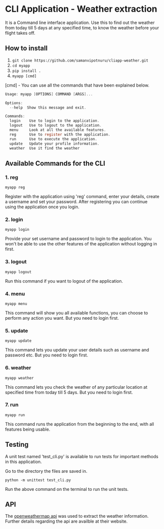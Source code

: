 # CLI Application - Weather extraction

It is a Command line interface application. Use this to find out the weather from today till 5 days at any specified time, to know the weather before your flight takes off.

## How to install

1. `git clone https://github.com/samanvipotnuru/cliapp-weather.git`
2. `cd myapp`
3. `pip install .`
4. `myapp [cmd]`

[cmd] - You can use all the commands that have been explained below.

```c
Usage: myapp [OPTIONS] COMMAND [ARGS]...

Options:
  --help  Show this message and exit.

Commands:
  login    Use to login to the application.
  logout   Use to logout to the application.
  menu     Look at all the available features.
  reg      Use to register with the application.
  run      Use to execute the application.
  update   Update your profile information.
  weather  Use it find the weather
```

## Available Commands for the CLI

### 1. reg

```
myapp reg
```

Register with the application using 'reg' command, enter your details, create a username and set your password. After registering you can continue using the application once you login.

### 2. login

```
myapp login
```

Provide your set username and password to login to the application. You won't be able to use the other features of the application without logging in first.

### 3. logout

```
myapp logout
```

Run this command if you want to logout of the application.

### 4. menu

```
myapp menu
```

This command will show you all available functions, you can choose to perform any action you want. But you need to login first.

### 5. update

```
myapp update
```

This command lets you update your user details such as username and password etc. But you need to login first.

### 6. weather

```
myapp weather
```

This command lets you check the weather of any particular location at specified time from today till 5 days. But you need to login first.

### 7. run

```
myapp run
```

This command runs the application from the beginning to the end, with all features being usable.

## Testing

A unit test named 'test_cli.py' is available to run tests for important methods in this application.

Go to the directory the files are saved in.

```
python -m unittest test_cli.py
```

Run the above command on the terminal to run the unit tests.

## API

The [openweathermap api](https://openweathermap.org/api) was used to extract the weather information. Further details regarding the api are availble at their website.
